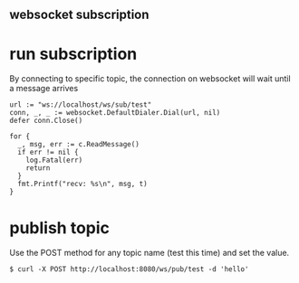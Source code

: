 ## websocket subscription

# run subscription

By connecting to specific topic, the connection on websocket will wait until a message arrives

```
url := "ws://localhost/ws/sub/test"
conn, _, _ := websocket.DefaultDialer.Dial(url, nil)
defer conn.Close()

for {
  _, msg, err := c.ReadMessage()
  if err != nil {
    log.Fatal(err)
    return
  }
  fmt.Printf("recv: %s\n", msg, t)
}
```

# publish topic

Use the POST method for any topic name (test this time) and set the value.

```
$ curl -X POST http://localhost:8080/ws/pub/test -d 'hello'
```
